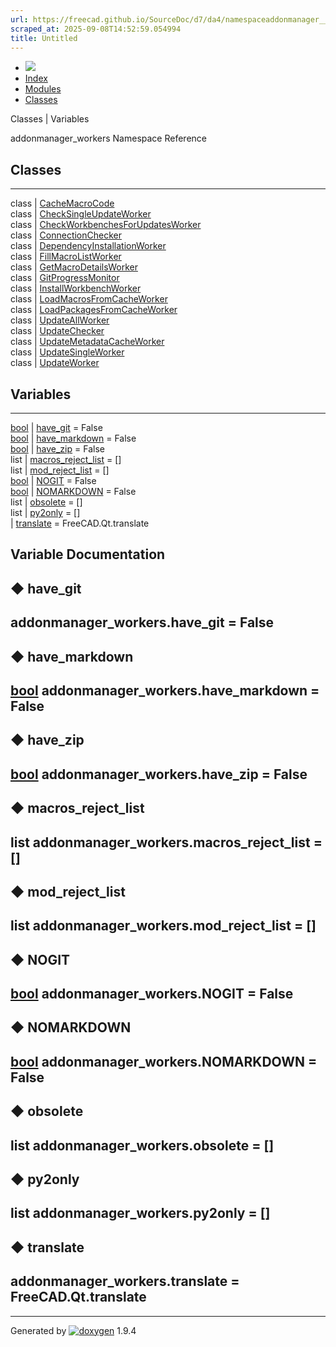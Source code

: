 ```yaml
---
url: https://freecad.github.io/SourceDoc/d7/da4/namespaceaddonmanager__workers.html
scraped_at: 2025-09-08T14:52:59.054994
title: Untitled
---
```


  * [ ![](https://www.freecad.org/svg/logo-freecad.svg) ](https://freecadweb.org "FreeCAD")
  * [Index](../../index.html "Index")
  * [Modules](../../modules.html "Modules list")
  * [Classes](../../annotated.html "Annotated list")

Classes | Variables

addonmanager_workers Namespace Reference

##  Classes  
  
---  
class | [CacheMacroCode](../../d3/d5f/classaddonmanager__workers_1_1CacheMacroCode.html)  
class | [CheckSingleUpdateWorker](../../dd/dc7/classaddonmanager__workers_1_1CheckSingleUpdateWorker.html)  
class | [CheckWorkbenchesForUpdatesWorker](../../da/d66/classaddonmanager__workers_1_1CheckWorkbenchesForUpdatesWorker.html)  
class | [ConnectionChecker](../../df/d37/classaddonmanager__workers_1_1ConnectionChecker.html)  
class | [DependencyInstallationWorker](../../d1/dc5/classaddonmanager__workers_1_1DependencyInstallationWorker.html)  
class | [FillMacroListWorker](../../db/dd0/classaddonmanager__workers_1_1FillMacroListWorker.html)  
class | [GetMacroDetailsWorker](../../d9/ded/classaddonmanager__workers_1_1GetMacroDetailsWorker.html)  
class | [GitProgressMonitor](../../d9/da2/classaddonmanager__workers_1_1GitProgressMonitor.html)  
class | [InstallWorkbenchWorker](../../d7/dc6/classaddonmanager__workers_1_1InstallWorkbenchWorker.html)  
class | [LoadMacrosFromCacheWorker](../../d8/d75/classaddonmanager__workers_1_1LoadMacrosFromCacheWorker.html)  
class | [LoadPackagesFromCacheWorker](../../d2/d8e/classaddonmanager__workers_1_1LoadPackagesFromCacheWorker.html)  
class | [UpdateAllWorker](../../db/d3a/classaddonmanager__workers_1_1UpdateAllWorker.html)  
class | [UpdateChecker](../../d1/d26/classaddonmanager__workers_1_1UpdateChecker.html)  
class | [UpdateMetadataCacheWorker](../../d5/d0f/classaddonmanager__workers_1_1UpdateMetadataCacheWorker.html)  
class | [UpdateSingleWorker](../../d5/dfc/classaddonmanager__workers_1_1UpdateSingleWorker.html)  
class | [UpdateWorker](../../d2/d2d/classaddonmanager__workers_1_1UpdateWorker.html)  
  
##  Variables  
  
---  
[bool](../../d9/db9/classbool.html) | [have_git](../../d7/da4/namespaceaddonmanager__workers.html#a9cc89522618fb48d464907f9584dfcf9) = False  
[bool](../../d9/db9/classbool.html) | [have_markdown](../../d7/da4/namespaceaddonmanager__workers.html#a42469527b32c83981ff6499f344b2501) = False  
[bool](../../d9/db9/classbool.html) | [have_zip](../../d7/da4/namespaceaddonmanager__workers.html#acdccfb3e21eb2c7b21041a74b00445af) = False  
list | [macros_reject_list](../../d7/da4/namespaceaddonmanager__workers.html#a89ce447457be12630f46abd3ef46651a) = []  
list | [mod_reject_list](../../d7/da4/namespaceaddonmanager__workers.html#aaca70a84019f0a3ac39ab6bb8559d2dd) = []  
[bool](../../d9/db9/classbool.html) | [NOGIT](../../d7/da4/namespaceaddonmanager__workers.html#a016b89bd99c53977eada8ba7496f611d) = False  
[bool](../../d9/db9/classbool.html) | [NOMARKDOWN](../../d7/da4/namespaceaddonmanager__workers.html#aac345daa7b0015c5aea9221823ec1a2d) = False  
list | [obsolete](../../d7/da4/namespaceaddonmanager__workers.html#a7ed41559256587591188d3f66478648e) = []  
list | [py2only](../../d7/da4/namespaceaddonmanager__workers.html#a0792896d6c1e18bae48d29e2cb2f7489) = []  
|
[translate](../../d7/da4/namespaceaddonmanager__workers.html#aff75822f3a52b1550432120cf6df3d35)
= FreeCAD.Qt.translate  
  
## Variable Documentation

## ◆ have_git

addonmanager_workers.have_git = False  
---  
  
## ◆ have_markdown

[bool](../../d9/db9/classbool.html) addonmanager_workers.have_markdown = False  
---  
  
## ◆ have_zip

[bool](../../d9/db9/classbool.html) addonmanager_workers.have_zip = False  
---  
  
## ◆ macros_reject_list

list addonmanager_workers.macros_reject_list = []  
---  
  
## ◆ mod_reject_list

list addonmanager_workers.mod_reject_list = []  
---  
  
## ◆ NOGIT

[bool](../../d9/db9/classbool.html) addonmanager_workers.NOGIT = False  
---  
  
## ◆ NOMARKDOWN

[bool](../../d9/db9/classbool.html) addonmanager_workers.NOMARKDOWN = False  
---  
  
## ◆ obsolete

list addonmanager_workers.obsolete = []  
---  
  
## ◆ py2only

list addonmanager_workers.py2only = []  
---  
  
## ◆ translate

addonmanager_workers.translate = FreeCAD.Qt.translate  
---  
  
* * *

Generated by
[![doxygen](../../doxygen.svg)](https://www.doxygen.org/index.html) 1.9.4

